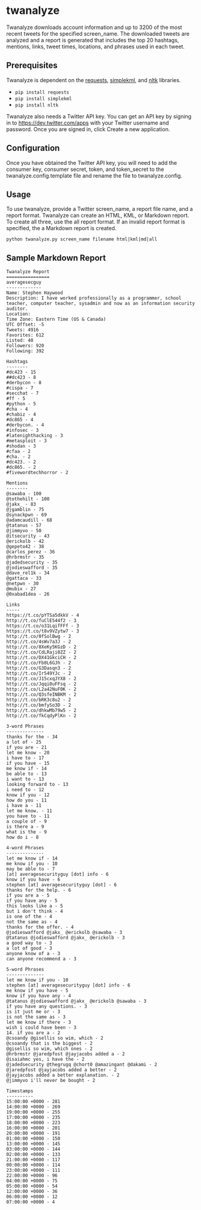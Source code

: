 twanalyze
=========

Twanalyze downloads account information and up to 3200 of the most recent tweets for the specified screen_name. The downloaded tweets are analyzed and a report is generated that includes the top 20 hashtags, mentions, links, tweet times, locations, and phrases used in each tweet.

Prerequisites
-------------
Twanalyze is dependent on the [requests](http://docs.python-requests.org/en/latest/index.html), [simplekml](http://simplekml.readthedocs.org/en/latest/), and [nltk](http://nltk.org/) libraries.
* `pip install requests`
* `pip install simplekml`
* `pip install nltk`

Twanalyze also needs a Twitter API key. You can get an API key by signing in to https://dev.twitter.com/apps with your Twitter username and password. Once you are signed in, click Create a new application.

Configuration
-------------
Once you have obtained the Twitter API key, you will need to add the consumer key, consumer secret, token, and token_secret to the twanalyze.config.template file and rename the file to twanalyze.config.

Usage
-----
To use twanalyze, provide a Twitter screen_name, a report file name, and a report format. Twanalyze can create an HTML, KML, or Markdown report. To create all three, use the all report format. If an invalid report format is specified, the a Markdown report is created.

`python twanalyze.py screen_name filename html|kml|md|all`

Sample Markdown Report
----------------------
	Twanalyze Report
	================
	averagesecguy
	-------------
	Name: Stephen Haywood
	Description: I have worked professionally as a programmer, school teacher, computer teacher, sysadmin and now as an information security auditor.
	Location: 
	Time Zone: Eastern Time (US & Canada)
	UTC Offset: -5
	Tweets: 4916
	Favorites: 612
	Listed: 40
	Followers: 920
	Following: 392

	Hashtags
	--------
	#dc423 - 15
	##dc423 - 8
	#derbycon - 8
	#cispa - 7
	#secchat - 7
	#ff - 5
	#python - 5
	#cha - 4
	#chabiz - 4
	#dc865 - 4
	#derbycon. - 4
	#infosec - 3
	#latenighthacking - 3
	#metasploit - 3
	#shodan - 3
	#cfaa - 2
	#cha. - 2
	#dc423. - 2
	#dc865. - 2
	#fivewordtechhorror - 2

	Mentions
	--------
	@sawaba - 100
	@tothehilt - 100
	@jakx_ - 83
	@jgamblin - 75
	@synackpwn - 69
	@adamcaudill - 68
	@tatanus - 57
	@jimmyvo - 50
	@itsecurity - 43
	@erickolb - 42
	@gepeto42 - 38
	@carlos_perez - 36
	@hrbrmstr - 35
	@jadedsecurity - 35
	@jodieswafford - 35
	@dave_rel1k - 34
	@gattaca - 33
	@netpwn - 30
	@mubix - 27
	@0xabad1dea - 26

	Links
	-----
	https://t.co/pYTSa5dkkV - 4
	http://t.co/fuClE544f2 - 3
	https://t.co/o31LqifFFf - 3
	https://t.co/t8v9VZytw7 - 3
	http://t.co/0fSolBwg - 2
	http://t.co/4sWv7a3J - 2
	http://t.co/8XeKy5KGzD - 2
	http://t.co/CdLRaji0ZZ - 2
	http://t.co/DX41GkciCH - 2
	http://t.co/Fb0L6GJh - 2
	http://t.co/G3Dasqn3 - 2
	http://t.co/Ir549YJc - 2
	http://t.co/J15cxqJYX8 - 2
	http://t.co/Jqqi0uFFsq - 2
	http://t.co/L2a42NuF0K - 2
	http://t.co/Q3sfeINBKM - 2
	http://t.co/bRK3c8u2 - 2
	http://t.co/bmfySo3D - 2
	http://t.co/dhkwMb79w5 - 2
	http://t.co/fkCqdyPlKn - 2

	3-word Phrases
	--------------
	thanks for the - 34
	a lot of - 25
	if you are - 21
	let me know - 20
	i have to - 17
	if you have - 15
	me know if - 14
	be able to - 13
	i want to - 13
	looking forward to - 13
	i need to - 12
	know if you - 12
	how do you - 11
	i have a - 11
	let me know. - 11
	you have to - 11
	a couple of - 9
	is there a - 9
	what is the - 9
	how do i - 8

	4-word Phrases
	--------------
	let me know if - 14
	me know if you - 10
	may be able to - 7
	[at] averagesecurityguy [dot] info - 6
	know if you have - 6
	stephen [at] averagesecurityguy [dot] - 6
	thanks for the help. - 6
	if you are a - 5
	if you have any - 5
	this looks like a - 5
	but i don't think - 4
	is one of the - 4
	not the same as - 4
	thanks for the offer. - 4
	@jodieswafford @jakx_ @erickolb @sawaba - 3
	@tatanus @jodieswafford @jakx_ @erickolb - 3
	a good way to - 3
	a lot of good - 3
	anyone know of a - 3
	can anyone recommend a - 3

	5-word Phrases
	--------------
	let me know if you - 10
	stephen [at] averagesecurityguy [dot] info - 6
	me know if you have - 5
	know if you have any - 4
	@tatanus @jodieswafford @jakx_ @erickolb @sawaba - 3
	if you have any questions. - 3
	is it just me or - 3
	is not the same as - 3
	let me know if there - 3
	wish i could have been - 3
	14. if you are a - 2
	@csoandy @gisellis so wim, which - 2
	@csoandy that is the biggest - 2
	@gisellis so wim, which ones - 2
	@hrbrmstr @jaredpfost @jayjacobs added a - 2
	@isaiahmc yes, i have the - 2
	@jadedsecurity @thegrugq @chort0 @amazingant @dakami - 2
	@jaredpfost @jayjacobs added a better - 2
	@jayjacobs added a better explanation. - 2
	@jimmyvo i'll never be bought - 2

	Timestamps
	----------
	15:00:00 +0000 - 281
	14:00:00 +0000 - 269
	19:00:00 +0000 - 255
	17:00:00 +0000 - 235
	18:00:00 +0000 - 223
	16:00:00 +0000 - 201
	20:00:00 +0000 - 191
	01:00:00 +0000 - 150
	13:00:00 +0000 - 145
	03:00:00 +0000 - 144
	02:00:00 +0000 - 133
	21:00:00 +0000 - 117
	00:00:00 +0000 - 114
	23:00:00 +0000 - 111
	22:00:00 +0000 - 96
	04:00:00 +0000 - 75
	05:00:00 +0000 - 54
	12:00:00 +0000 - 36
	06:00:00 +0000 - 12
	07:00:00 +0000 - 4


